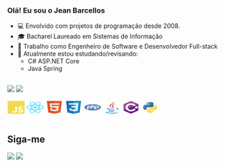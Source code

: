 ### Olá! Eu sou o Jean Barcellos

- 💻 Envolvido com projetos de programação desde 2008.
- 🎓 Bacharel Laureado em Sistemas de Informação
- 🔭 Trabalho como Engenheiro de Software e Desenvolvedor Full-stack
- 🌱 Atualmente estou estudando/revisando:
   -  C# ASP.NET Core
   -  Java Spring

<!--
Here are some ideas to get you started:

- 👯 I’m looking to collaborate on ...
- 🤔 I’m looking for help with ...
- 💬 Ask me about ...
- 📫 How to reach me: ...
- 😄 Pronouns: ...
- ⚡ Fun fact: ...
-->

##

 <div>
  <img height="180em" src="https://github-readme-stats.vercel.app/api?username=jeanbarcellos&show_icons=true&theme=dark&include_all_commits=true&count_private=true"/>
  <img height="180em" src="https://github-readme-stats.vercel.app/api/top-langs/?username=jeanbarcellos&layout=compact&langs_count=7&theme=dark"/>
</div>
  
<div style="display: inline-block"><br>
  <img align="center" alt="jb-Js" height="30" width="40" src="https://raw.githubusercontent.com/devicons/devicon/master/icons/javascript/javascript-plain.svg">  
  <img align="center" alt="jb-React" height="30" width="40" src="https://raw.githubusercontent.com/devicons/devicon/master/icons/react/react-original.svg">
  <img align="center" alt="js-HTML" height="30" width="40" src="https://raw.githubusercontent.com/devicons/devicon/master/icons/html5/html5-original.svg">
  <img align="center" alt="jb-CSS" height="30" width="40" src="https://raw.githubusercontent.com/devicons/devicon/master/icons/css3/css3-original.svg">  
  <img align="center" alt="jb-PHP" height="30" width="40" src="https://raw.githubusercontent.com/devicons/devicon/master/icons/php/php-plain.svg">
  <img align="center" alt="jb-JAVA" height="30" width="40" src="https://raw.githubusercontent.com/devicons/devicon/master/icons/java/java-original.svg">
  <img align="center" alt="jb-Csharp" height="30" width="40" src="https://raw.githubusercontent.com/devicons/devicon/master/icons/csharp/csharp-original.svg">
  <img align="center" alt="jb-Python" height="30" width="40" src="https://raw.githubusercontent.com/devicons/devicon/master/icons/python/python-original.svg">  
</div>
  
<br>
<br>

## Siga-me

<!--
[💼 LinkedIn](https://www.linkedin.com/in/jeanbarcellos) <br>
[📸 Instagram](https://instagram.com/jeanbarcellos) <br />
-->
  
 <div> 
  <a href="https://instagram.com/jeanbarcellos" target="_blank"><img src="https://img.shields.io/badge/-Instagram-%23E4405F?style=for-the-badge&logo=instagram&logoColor=white" target="_blank"></a> 	
  <a href="https://www.linkedin.com/in/jeanbarcellos" target="_blank"><img src="https://img.shields.io/badge/-LinkedIn-%230077B5?style=for-the-badge&logo=linkedin&logoColor=white" target="_blank"></a> 
</div>
  

